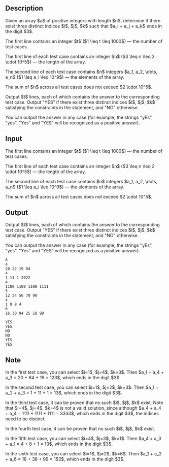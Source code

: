 ## Description

<div><p>Given an array $a$ of positive integers with length $n$, determine if there exist three <span class="tex-font-style-bf">distinct</span> indices $i$, $j$, $k$ such that $a_i + a_j + a_k$ ends in the digit $3$.</p></div><div class="input-specification"><p>The first line contains an integer $t$ ($1 \leq t \leq 1000$)&nbsp;— the number of test cases.</p><p>The first line of each test case contains an integer $n$ ($3 \leq n \leq 2 \cdot 10^5$)&nbsp;— the length of the array.</p><p>The second line of each test case contains $n$ integers $a_1, a_2, \dots, a_n$ ($1 \leq a_i \leq 10^9$)&nbsp;— the elements of the array.</p><p>The sum of $n$ across all test cases does not exceed $2 \cdot 10^5$.</p></div><div class="output-specification"><p>Output $t$ lines, each of which contains the answer to the corresponding test case. Output "<span class="tex-font-style-tt">YES</span>" if there exist three <span class="tex-font-style-bf">distinct</span> indices $i$, $j$, $k$ satisfying the constraints in the statement, and "<span class="tex-font-style-tt">NO</span>" otherwise.</p><p>You can output the answer in any case (for example, the strings "<span class="tex-font-style-tt">yEs</span>", "<span class="tex-font-style-tt">yes</span>", "<span class="tex-font-style-tt">Yes</span>" and "<span class="tex-font-style-tt">YES</span>" will be recognized as a positive answer).</p></div>

## Input

<p>The first line contains an integer $t$ ($1 \leq t \leq 1000$)&nbsp;— the number of test cases.</p><p>The first line of each test case contains an integer $n$ ($3 \leq n \leq 2 \cdot 10^5$)&nbsp;— the length of the array.</p><p>The second line of each test case contains $n$ integers $a_1, a_2, \dots, a_n$ ($1 \leq a_i \leq 10^9$)&nbsp;— the elements of the array.</p><p>The sum of $n$ across all test cases does not exceed $2 \cdot 10^5$.</p>

## Output

<p>Output $t$ lines, each of which contains the answer to the corresponding test case. Output "<span class="tex-font-style-tt">YES</span>" if there exist three <span class="tex-font-style-bf">distinct</span> indices $i$, $j$, $k$ satisfying the constraints in the statement, and "<span class="tex-font-style-tt">NO</span>" otherwise.</p><p>You can output the answer in any case (for example, the strings "<span class="tex-font-style-tt">yEs</span>", "<span class="tex-font-style-tt">yes</span>", "<span class="tex-font-style-tt">Yes</span>" and "<span class="tex-font-style-tt">YES</span>" will be recognized as a positive answer).</p>





```input1
6
4
20 22 19 84
4
1 11 1 2022
4
1100 1100 1100 1111
5
12 34 56 78 90
4
1 9 8 4
6
16 38 94 25 18 99
```




```output1
YES
YES
NO
NO
YES
YES
```



## Note

<p>In the first test case, you can select $i=1$, $j=4$, $k=3$. Then $a_1 + a_4 + a_3 = 20 + 84 + 19 = 123$, which ends in the digit $3$.</p><p>In the second test case, you can select $i=1$, $j=2$, $k=3$. Then $a_1 + a_2 + a_3 = 1 + 11 + 1 = 13$, which ends in the digit $3$.</p><p>In the third test case, it can be proven that no such $i$, $j$, $k$ exist. Note that $i=4$, $j=4$, $k=4$ is <span class="tex-font-style-bf">not</span> a valid solution, since although $a_4 + a_4 + a_4 = 1111 + 1111 + 1111 = 3333$, which ends in the digit $3$, the indices need to be <span class="tex-font-style-bf">distinct</span>.</p><p>In the fourth test case, it can be proven that no such $i$, $j$, $k$ exist.</p><p>In the fifth test case, you can select $i=4$, $j=3$, $k=1$. Then $a_4 + a_3 + a_1 = 4 + 8 + 1 = 13$, which ends in the digit $3$.</p><p>In the sixth test case, you can select $i=1$, $j=2$, $k=6$. Then $a_1 + a_2 + a_6 = 16 + 38 + 99 = 153$, which ends in the digit $3$.</p>
